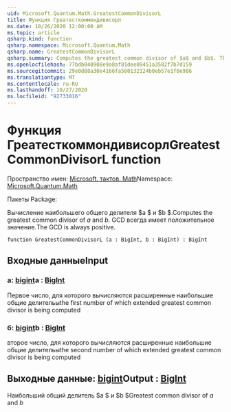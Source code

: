 ```yaml
---
uid: Microsoft.Quantum.Math.GreatestCommonDivisorL
title: Функция Греатесткоммондивисорл
ms.date: 10/26/2020 12:00:00 AM
ms.topic: article
qsharp.kind: function
qsharp.namespace: Microsoft.Quantum.Math
qsharp.name: GreatestCommonDivisorL
qsharp.summary: Computes the greatest common divisor of $a$ and $b$. The GCD is always positive.
ms.openlocfilehash: 77bdb040908e9a8af81dee09451a3582f7b7d159
ms.sourcegitcommit: 29e0d88a30e4166fa580132124b0eb57e1f0e986
ms.translationtype: MT
ms.contentlocale: ru-RU
ms.lasthandoff: 10/27/2020
ms.locfileid: "92733016"
---
```

# <a name="greatestcommondivisorl-function"></a><span data-ttu-id="025c8-102">Функция Греатесткоммондивисорл</span><span class="sxs-lookup"><span data-stu-id="025c8-102">GreatestCommonDivisorL function</span></span>

<span data-ttu-id="025c8-103">Пространство имен: [Microsoft. тактов. Math](xref:Microsoft.Quantum.Math)</span><span class="sxs-lookup"><span data-stu-id="025c8-103">Namespace: [Microsoft.Quantum.Math](xref:Microsoft.Quantum.Math)</span></span>

<span data-ttu-id="025c8-104">Пакеты [](https://nuget.org/packages/)</span><span class="sxs-lookup"><span data-stu-id="025c8-104">Package: [](https://nuget.org/packages/)</span></span>


<span data-ttu-id="025c8-105">Вычисление наибольшего общего делителя $a $ и $b $.</span><span class="sxs-lookup"><span data-stu-id="025c8-105">Computes the greatest common divisor of $a$ and $b$.</span></span> <span data-ttu-id="025c8-106">GCD всегда имеет положительное значение.</span><span class="sxs-lookup"><span data-stu-id="025c8-106">The GCD is always positive.</span></span>

```qsharp
function GreatestCommonDivisorL (a : BigInt, b : BigInt) : BigInt
```


## <a name="input"></a><span data-ttu-id="025c8-107">Входные данные</span><span class="sxs-lookup"><span data-stu-id="025c8-107">Input</span></span>

### <a name="a--bigint"></a><span data-ttu-id="025c8-108">a: [bigint](xref:microsoft.quantum.lang-ref.bigint)</span><span class="sxs-lookup"><span data-stu-id="025c8-108">a : [BigInt](xref:microsoft.quantum.lang-ref.bigint)</span></span>

<span data-ttu-id="025c8-109">Первое число, для которого вычисляются расширенные наибольшие общие делительы</span><span class="sxs-lookup"><span data-stu-id="025c8-109">the first number of which extended greatest common divisor is being computed</span></span>


### <a name="b--bigint"></a><span data-ttu-id="025c8-110">б: [bigint](xref:microsoft.quantum.lang-ref.bigint)</span><span class="sxs-lookup"><span data-stu-id="025c8-110">b : [BigInt](xref:microsoft.quantum.lang-ref.bigint)</span></span>

<span data-ttu-id="025c8-111">второе число, для которого вычисляются расширенные наибольшие общие делительы</span><span class="sxs-lookup"><span data-stu-id="025c8-111">the second number of which extended greatest common divisor is being computed</span></span>



## <a name="output--bigint"></a><span data-ttu-id="025c8-112">Выходные данные: [bigint](xref:microsoft.quantum.lang-ref.bigint)</span><span class="sxs-lookup"><span data-stu-id="025c8-112">Output : [BigInt](xref:microsoft.quantum.lang-ref.bigint)</span></span>

<span data-ttu-id="025c8-113">Наибольший общий делитель $a $ и $b $</span><span class="sxs-lookup"><span data-stu-id="025c8-113">Greatest common divisor of $a$ and $b$</span></span>